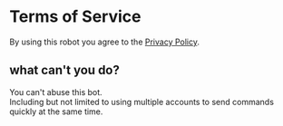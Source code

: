 # Terms of Service

By using this robot you agree to the [Privacy Policy](./PrivacyPolicy.md).

## what can't you do?

You can't abuse this bot.  
Including but not limited to using multiple accounts to send commands quickly at the same time.
